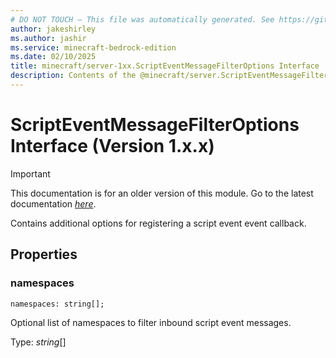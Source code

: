 ```yaml
---
# DO NOT TOUCH — This file was automatically generated. See https://github.com/mojang/minecraftapidocsgenerator to modify descriptions, examples, etc.
author: jakeshirley
ms.author: jashir
ms.service: minecraft-bedrock-edition
ms.date: 02/10/2025
title: minecraft/server-1xx.ScriptEventMessageFilterOptions Interface
description: Contents of the @minecraft/server.ScriptEventMessageFilterOptions class (Version 1.x.x).
---
```

# ScriptEventMessageFilterOptions Interface (Version 1.x.x)

> [!IMPORTANT]
> This documentation is for an older version of this module. Go to the latest documentation [*here*](../../../scriptapi/minecraft/server/ScriptEventMessageFilterOptions.md).

Contains additional options for registering a script event event callback.

## Properties

### **namespaces**
`namespaces: string[];`

Optional list of namespaces to filter inbound script event messages.

Type: *string*[]
